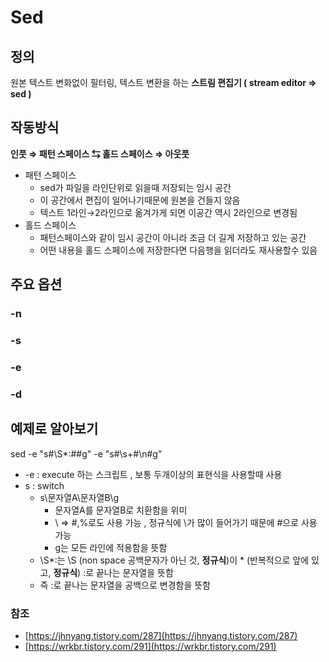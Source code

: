 # Sed

## 정의

원본 텍스트 변화없이 필터링, 텍스트 변환을 하는 **스트림 편집기 ( stream editor ⇒ sed )**

## 작동방식

**인풋 ⇒ 패턴 스페이스 ⇆ 홀드 스페이스 ⇒ 아웃풋**

- 패턴 스페이스
    - sed가 파일을 라인단위로 읽을때 저장되는 임시 공간
    - 이 공간에서 편집이 일어나기때문에 원본을 건들지 않음
    - 텍스트 1라인→2라인으로 옮겨가게 되면 이공간 역시 2라인으로 변경됨
- 홀드 스페이스
    - 패턴스페이스와 같이 임시 공간이 아니라 조금 더 길게 저장하고 있는 공간
    - 어떤 내용을 홀드 스페이스에 저장한다면 다음행을 읽더라도 재사용할수 있음

## 주요 옵션

### -n

### -s

### -e

### -d

## 예제로 알아보기

sed -e "s#\S*:##g" -e "s#\s\+#\n#g”

- -e : execute 하는 스크립트 , 보통 두개이상의 표현식을 사용할때 사용
- s : switch
    - s\문자열A\문자열B\g
        - 문자열A를 문자열B로 치환함을 위미
        - \ ⇒ #,%로도 사용 가능 , 정규식에 \가 많이 들어가기 때문에 #으로 사용 가능
        - g는 모든 라인에 적용함을 뜻함
    - \S*:는 \S (non space 공백문자가 아닌 것, **정규식**)이 * (반복적으로 앞에 있고, **정규식**) :로 끝나는 문자열을 뜻함
    - 즉 :로 끝나는 문자열을 공백으로 변경함을 뜻함

### 참조

- [https://jhnyang.tistory.com/287](https://jhnyang.tistory.com/287)
- [https://wrkbr.tistory.com/291](https://wrkbr.tistory.com/291)
